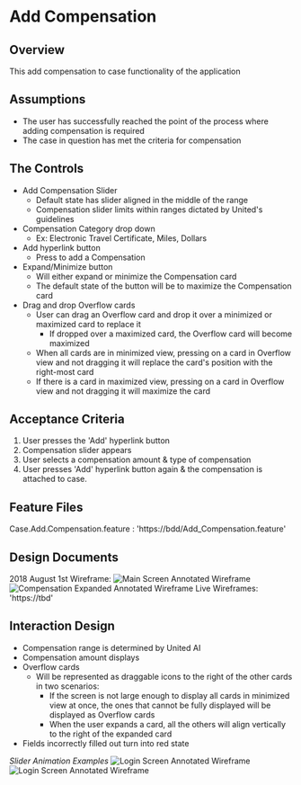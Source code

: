 Add Compensation 
==========================
Overview
--------
This add compensation to case functionality of the application

Assumptions
--------
* The user has successfully reached the point of the process where adding compensation is required 
* The case in question has met the criteria for compensation

The Controls
------------
* Add Compensation Slider
    * Default state has slider aligned in the middle of the range 
    * Compensation slider limits within ranges dictated by United's guidelines
* Compensation Category drop down
    * Ex: Electronic Travel Certificate, Miles, Dollars 
* Add hyperlink button
    * Press to add a Compensation
* Expand/Minimize button
    * Will either expand or minimize the Compensation card
    * The default state of the button will be to maximize the Compensation card
* Drag and drop Overflow cards
    * User can drag an Overflow card and drop it over a minimized or maximized card to replace it
        * If dropped over a maximized card, the Overflow card will become maximized
    * When all cards are in minimized view, pressing on a card in Overflow view and not dragging it will replace the card's position with the right-most card
    * If there is a card in maximized view, pressing on a card in Overflow view and not dragging it will maximize the card

Acceptance Criteria
-----------------
1. User presses the 'Add' hyperlink button
2. Compensation slider appears 
3. User selects a compensation amount & type of compensation
4. User presses 'Add' hyperlink button again & the compensation is attached to case. 
 
Feature Files
----------------------------------
Case.Add.Compensation.feature : 'https://bdd/Add_Compensation.feature'

Design Documents
--------
2018 August 1st Wireframe:
![Main Screen Annotated Wireframe](images/Min_Comp_Card.png)
![Compensation Expanded Annotated Wireframe](images/Maxed_Compensation_Card.png)
Live Wireframes: 'https://tbd'

Interaction Design
----------------------------------
* Compensation range is determined by United AI
* Compensation amount displays 
* Overflow cards
    * Will be represented as draggable icons to the right of the other cards in two scenarios:
        * If the screen is not large enough to display all cards in minimized view at once, the ones that cannot be fully displayed will be displayed as Overflow cards
        * When the user expands a card, all the others will align vertically to the right of the expanded card
* Fields incorrectly filled out turn into red state 

*Slider Animation Examples*
![Login Screen Annotated Wireframe](images/Stretch_Slider_Animation.gif)
![Login Screen Annotated Wireframe](images/Slider_Compenent.gif)
